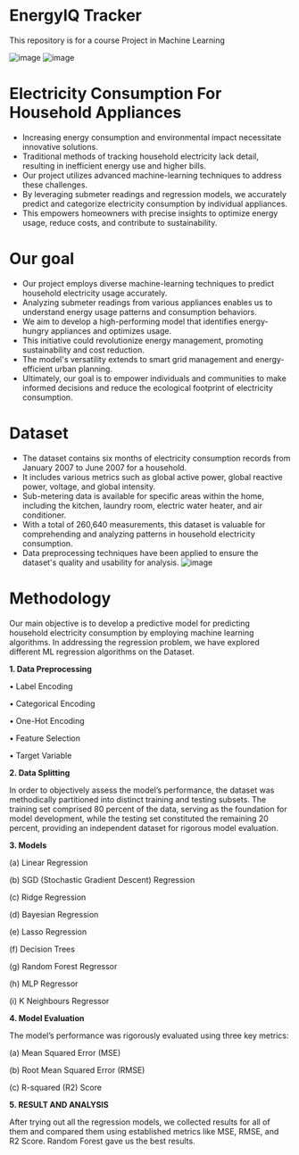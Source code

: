 # EnergyIQ Tracker
This repository is for a course Project in Machine Learning

![image](https://github.com/twoChar/EnergyIQ-Tracker/assets/88621271/bf6ac698-a212-462f-a972-9b9a83386fb2)
![image](https://github.com/twoChar/EnergyIQ-Tracker/assets/88621271/cf73e8fa-c8bc-4551-ab0e-60f9ff941003)

# Electricity Consumption For Household Appliances
- Increasing energy consumption and environmental impact necessitate innovative solutions.
- Traditional methods of tracking household electricity lack detail, resulting in inefficient energy use and higher bills.
- Our project utilizes advanced machine-learning techniques to address these challenges.
- By leveraging submeter readings and regression models, we accurately predict and categorize electricity consumption by individual appliances.
- This empowers homeowners with precise insights to optimize energy usage, reduce costs, and contribute to sustainability.

# Our goal
- Our project employs diverse machine-learning techniques to predict household electricity usage accurately.
- Analyzing submeter readings from various appliances enables us to understand energy usage patterns and consumption behaviors.
- We aim to develop a high-performing model that identifies energy-hungry appliances and optimizes usage.
- This initiative could revolutionize energy management, promoting sustainability and cost reduction.
- The model's versatility extends to smart grid management and energy-efficient urban planning.
- Ultimately, our goal is to empower individuals and communities to make informed decisions and reduce the ecological footprint of electricity consumption.

# Dataset
- The dataset contains six months of electricity consumption records from January 2007 to June 2007 for a household.
- It includes various metrics such as global active power, global reactive power, voltage, and global intensity.
- Sub-metering data is available for specific areas within the home, including the kitchen, laundry room, electric water heater, and air conditioner.
- With a total of 260,640 measurements, this dataset is valuable for comprehending and analyzing patterns in household electricity consumption.
- Data preprocessing techniques have been applied to ensure the dataset's quality and usability for analysis.
![image](https://github.com/Shivansh20128/Electricity-Consumption-for-Household-Appliances/assets/88429611/c1b07430-9dbe-4fa2-a10e-7c569716b695)

# Methodology
Our main objective is to develop a predictive model for
predicting household electricity consumption by employing machine learning algorithms. In addressing the regression problem, we have explored different ML regression algorithms on the Dataset. 

**1. Data Preprocessing**

• Label Encoding

• Categorical Encoding

• One-Hot Encoding

• Feature Selection

• Target Variable

**2. Data Splitting**

In order to objectively assess the model’s performance,
the dataset was methodically partitioned into distinct
training and testing subsets. The training set comprised 80 percent of the data, serving as the foundation for model development, while the testing set constituted the remaining 20 percent, providing an independent dataset for rigorous model evaluation.

**3. Models**

(a) Linear Regression

(b) SGD (Stochastic Gradient Descent) Regression

(c) Ridge Regression

(d) Bayesian Regression

(e) Lasso Regression

(f) Decision Trees

(g) Random Forest Regressor

(h) MLP Regressor

(i) K Neighbours Regressor

**4. Model Evaluation**

The model’s performance was rigorously evaluated using three key metrics:

(a) Mean Squared Error (MSE)

(b) Root Mean Squared Error (RMSE)

(c) R-squared (R2) Score

**5. RESULT AND ANALYSIS**

After trying out all the regression models, we collected
results for all of them and compared them using established
metrics like MSE, RMSE, and R2 Score. Random Forest gave us
the best results.






